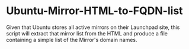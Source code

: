 Ubuntu-Mirror-HTML-to-FQDN-list
===============================

Given that Ubuntu stores all active mirrors on their Launchpad site, this script will extract that mirror list from the HTML and produce a file containing a simple list of the Mirror&#39;s domain names.